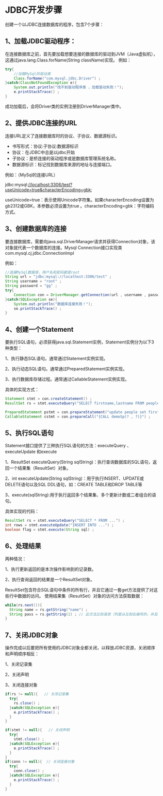 # JDBC开发步骤

创建一个以JDBC连接数据库的程序，包含7个步骤：

## 1、加载JDBC驱动程序：

在连接数据库之前，首先要加载想要连接的数据库的驱动到JVM（Java虚拟机），这通过java.lang.Class.forName(String  className)实现。 例如：

```Java
try{   
    //加载MySql的驱动类   
    Class.forName("com.mysql.jdbc.Driver") ;   
}catch(ClassNotFoundException e){   
    System.out.println("找不到驱动程序类 ，加载驱动失败！");   
    e.printStackTrace() ;   
}   
```

成功加载后，会将Driver类的实例注册到DriverManager类中。

## 2、提供JDBC连接的URL

连接URL定义了连接数据库时的协议、子协议、数据源标识。

- 书写形式：协议:子协议:数据源标识
- 协议：在JDBC中总是以jdbc开始
- 子协议：是桥连接的驱动程序或是数据库管理系统名称。
- 数据源标识：标记找到数据库来源的地址与连接端口。

例如：（MySql的连接URL）

jdbc:mysql:[//localhost:3306/test?useUnicode=true&characterEncoding=gbk](//localhost:3306/test?useUnicode=true&characterEncoding=gbk);

useUnicode=true：表示使用Unicode字符集。如果characterEncoding设置为gb2312或GBK，本参数必须设置为true 。characterEncoding=gbk：字符编码方式。

## 3、创建数据库的连接

要连接数据库，需要向java.sql.DriverManager请求并获得Connection对象，该对象就代表一个数据库的连接。Mysql Connection接口实现类com.mysql.cj.jdbc.ConnectionImpl

例如：

```Java
//连接MySql数据库，用户名和密码都是root   
String url = "jdbc:mysql://localhost:3306/test" ;    
String username = "root" ;   
String password = "gg" ;   
try{   
    Connection con = DriverManager.getConnection(url , username , password);   
}catch(SQLException se){   
    System.out.println("数据库连接失败！");   
    se.printStackTrace() ;   
}   
```

## 4、创建一个Statement

要执行SQL语句，必须获得java.sql.Statement实例，Statement实例分为以下3 种类型：

1、执行静态SQL语句。通常通过Statement实例实现。

2、执行动态SQL语句。通常通过PreparedStatement实例实现。

3、执行数据库存储过程。通常通过CallableStatement实例实现。

具体的实现方式：

```Java
Statement stmt = con.createStatement() ;   
ResultSet rs = stmt.executeQuery("SELECT firstname,lastname FROM people");

PreparedStatement pstmt = con.prepareStatement("update people set firstname=? , lastname=? where id=?") ;   
CallableStatement cstmt = con.prepareCall("{CALL demoSp(? , ?)}") ;   
```

## 5、执行SQL语句

Statement接口提供了三种执行SQL语句的方法：executeQuery 、executeUpdate 和execute

1、ResultSet executeQuery(String sqlString)：执行查询数据库的SQL语句，返回一个结果集（ResultSet）对象。

2、int executeUpdate(String sqlString)：用于执行INSERT、UPDATE或DELETE语句以及SQL DDL语句，如：CREATE TABLE和DROP TABLE等

3、execute(sqlString):用于执行返回多个结果集、多个更新计数或二者组合的语句。

具体实现的代码：

```java
ResultSet rs = stmt.executeQuery("SELECT * FROM ...") ;   
int rows = stmt.executeUpdate("INSERT INTO ...") ;   
boolean flag = stmt.execute(String sql) ;   
```

## 6、处理结果

两种情况：

1、执行更新返回的是本次操作影响到的记录数。

2、执行查询返回的结果是一个ResultSet对象。

ResultSet包含符合SQL语句中条件的所有行，并且它通过一套get方法提供了对这些行中数据的访问。   使用结果集（ResultSet）对象的访问方法获取数据：

```java
while(rs.next()){   
  String name = rs.getString("name") ;   
  String pass = rs.getString(1) ; // 此方法比较高效（列是从左到右编号的，并且从列1开始）     
}   
```

## 7、关闭JDBC对象

操作完成以后要把所有使用的JDBC对象全都关闭，以释放JDBC资源，关闭顺序和声明顺序相反：

1、关闭记录集

2、关闭声明

3、关闭连接对象

```java
if(rs != null){   // 关闭记录集   
  try{   
    rs.close() ;   
  }catch(SQLException e){   
    e.printStackTrace() ;   
  }   
}   

if(stmt != null){   // 关闭声明   
  try{   
    stmt.close() ;   
  }catch(SQLException e){   
    e.printStackTrace() ;   
  }   
}   
if(conn != null){  // 关闭连接对象   
  try{   
    conn.close() ;   
  }catch(SQLException e){   
    e.printStackTrace() ;   
  }  
} 
```

